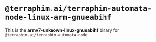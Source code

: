 # `@terraphim.ai/terraphim-automata-node-linux-arm-gnueabihf`

This is the **armv7-unknown-linux-gnueabihf** binary for `@terraphim.ai/terraphim-automata-node`
